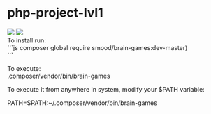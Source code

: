# php-project-lvl1

<a href="https://codeclimate.com/github/l33tLaserdance/php-project-lvl1/maintainability">
<img src="https://api.codeclimate.com/v1/badges/5d7f931475f1ee8cd611/maintainability" /></a>

<a href="https://codeclimate.com/github/l33tLaserdance/php-project-lvl1/test_coverage">
<img src="https://api.codeclimate.com/v1/badges/5d7f931475f1ee8cd611/test_coverage" /></a>
<br>
To install run:<br>
```js
composer global require smood/brain-games:dev-master)<br>
```

To execute:<br>
.composer/vendor/bin/brain-games<br>

To execute it from anywhere in system, modify your $PATH variable:<br>

PATH=$PATH:~/.composer/vendor/bin/brain-games<br>

